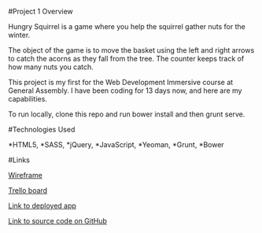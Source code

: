 #Project 1 Overview

Hungry Squirrel is a game where you help the squirrel gather nuts for the winter.

The object of the game is to move the basket using the left and right arrows to catch the acorns as they fall from the tree. The counter keeps track of how many nuts you catch.

This project is my first for the Web Development Immersive course at General Assembly. I have been coding for 13 days now, and here are my capabilities.

To run locally, clone this repo and run bower install and then grunt serve.

#Technologies Used

*HTML5,
*SASS,
*jQuery,
*JavaScript,
*Yeoman,
*Grunt,
*Bower

#Links

[Wireframe](http://imgur.com/vtOqyVb)

[Trello board](https://trello.com/b/4TahWc1M/ga-project-1)

[Link to deployed app](https://hungry-squirrel.bitballoon.com)

[Link to source code on GitHub](https://github.com/britneydossett/project-1)

